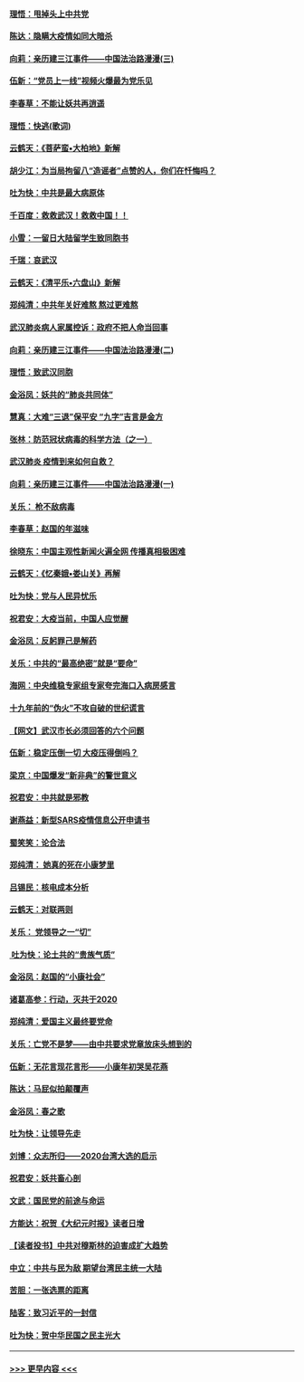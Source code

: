 #### [理悟：甩掉头上中共党](../pages/nsc993/n11838826.md?t=02030422) 
#### [陈达：隐瞒大疫情如同大暗杀](../pages/nsc993/n11838771.md?t=02030422) 
#### [向莉：亲历建三江事件——中国法治路漫漫(三)](../pages/nsc993/n11831825.md?t=02030422) 
#### [伍新：“党员上一线”视频火爆最为党乐见](../pages/nsc993/n11838200.md?t=02030422) 
#### [李春草：不能让妖共再逍遥](../pages/nsc993/n11838102.md?t=02030422) 
#### [理悟：快逃(歌词)](../pages/nsc993/n11838083.md?t=02030422) 
#### [云鹤天：《菩萨蛮▪大柏地》新解](../pages/nsc993/n11838059.md?t=02030422) 
#### [胡少江：为当局拘留八“造谣者”点赞的人，你们在忏悔吗？](../pages/nsc993/n11836801.md?t=02030422) 
#### [吐为快：中共是最大病原体](../pages/nsc993/n11836748.md?t=02030422) 
#### [千百度：救救武汉！救救中国！！](../pages/nsc993/n11836145.md?t=02030422) 
#### [小雪：一留日大陆留学生致同胞书](../pages/nsc993/n11834624.md?t=02030422) 
#### [千瑞：哀武汉](../pages/nsc993/n11833647.md?t=02030422) 
#### [云鹤天：《清平乐▪六盘山》新解](../pages/nsc993/n11833611.md?t=02030422) 
#### [郑纯清：中共年关好难熬 熬过更难熬](../pages/nsc993/n11833489.md?t=02030422) 
#### [武汉肺炎病人家属控诉：政府不把人命当回事](../pages/nsc993/n11833205.md?t=02030422) 
#### [向莉：亲历建三江事件——中国法治路漫漫(二)](../pages/nsc993/n11829102.md?t=02030422) 
#### [理悟：致武汉同胞](../pages/nsc993/n11831522.md?t=02030422) 
#### [金浴凤：妖共的“肺炎共同体”](../pages/nsc993/n11829448.md?t=02030422) 
#### [慧真：大难“三退”保平安 “九字”吉言是金方](../pages/nsc993/n11829501.md?t=02030422) 
#### [张林：防范冠状病毒的科学方法（之一）](../pages/nsc993/n11828618.md?t=02030422) 
#### [武汉肺炎 疫情到来如何自救？](../pages/nsc993/n11827632.md?t=02030422) 
#### [向莉：亲历建三江事件——中国法治路漫漫(一)](../pages/nsc993/n11827190.md?t=02030422) 
#### [关乐： 枪不敌病毒](../pages/nsc993/n11826746.md?t=02030422) 
#### [李春草：赵国的年滋味](../pages/nsc993/n11826321.md?t=02030422) 
#### [徐晓东：中国主观性新闻火遍全网 传播真相极困难](../pages/nsc993/n11826508.md?t=02030422) 
#### [云鹤天：《忆秦娥▪娄山关》再解](../pages/nsc993/n11824682.md?t=02030422) 
#### [吐为快：党与人民异忧乐](../pages/nsc993/n11824660.md?t=02030422) 
#### [祝君安：大疫当前，中国人应觉醒](../pages/nsc993/n11821946.md?t=02030422) 
#### [金浴凤：反躬罪己是解药](../pages/nsc993/n11820280.md?t=02030422) 
#### [关乐：中共的“最高绝密”就是“要命”](../pages/nsc993/n11816946.md?t=02030422) 
#### [海网：中央维稳专家组专家夸完海口入病房感言](../pages/nsc993/n11815138.md?t=02030422) 
#### [十九年前的“伪火”不攻自破的世纪谎言](../pages/nsc993/n11813238.md?t=02030422) 
#### [【网文】武汉市长必须回答的六个问题](../pages/nsc993/n11813848.md?t=02030422) 
#### [伍新：稳定压倒一切 大疫压得倒吗？](../pages/nsc993/n11812634.md?t=02030422) 
#### [梁京：中国爆发“新非典”的警世意义](../pages/nsc993/n11812554.md?t=02030422) 
#### [祝君安：中共就是邪教](../pages/nsc993/n11812431.md?t=02030422) 
#### [谢燕益：新型SARS疫情信息公开申请书](../pages/nsc993/n11808840.md?t=02030422) 
#### [蜀笑笑：论合法](../pages/nsc993/n11808064.md?t=02030422) 
#### [郑纯清： 她真的死在小康梦里](../pages/nsc993/n11806623.md?t=02030422) 
#### [吕锡民：核电成本分析](../pages/nsc993/n11806284.md?t=02030422) 
#### [云鹤天：对联两则](../pages/nsc993/n11805957.md?t=02030422) 
#### [关乐： 党领导之一“切”](../pages/nsc993/n11804505.md?t=02030422) 
#### [ 吐为快：论土共的“贵族气质”](../pages/nsc993/n11804490.md?t=02030422) 
#### [金浴凤：赵国的“小康社会”](../pages/nsc993/n11804452.md?t=02030422) 
#### [诸葛高参：行动，灭共于2020](../pages/nsc993/n11804120.md?t=02030422) 
#### [郑纯清：爱国主义最终要党命](../pages/nsc993/n11802197.md?t=02030422) 
#### [关乐：亡党不是梦——由中共要求党章放床头想到的](../pages/nsc993/n11802156.md?t=02030422) 
#### [伍新：无花言现花言形——小康年初哭吴花燕](../pages/nsc993/n11800044.md?t=02030422) 
#### [陈达：马屁似拍颠覆声](../pages/nsc993/n11800010.md?t=02030422) 
#### [金浴凤：春之歌](../pages/nsc993/n11797687.md?t=02030422) 
#### [吐为快：让领导先走](../pages/nsc993/n11797512.md?t=02030422) 
#### [刘博：众志所归——2020台湾大选的启示](../pages/nsc993/n11796878.md?t=02030422) 
#### [祝君安：妖共畜心剖](../pages/nsc993/n11794273.md?t=02030422) 
#### [文武：国民党的前途与命运](../pages/nsc993/n11794198.md?t=02030422) 
#### [方能达：祝贺《大纪元时报》读者日增](../pages/nsc993/n11793807.md?t=02030422) 
#### [【读者投书】中共对穆斯林的迫害成扩大趋势](../pages/nsc993/n11791371.md?t=02030422) 
#### [中立：中共与民为敌 期望台湾民主统一大陆](../pages/nsc993/n11790392.md?t=02030422) 
#### [苦胆：一张选票的距离](../pages/nsc993/n11788914.md?t=02030422) 
#### [陆客：致习近平的一封信](../pages/nsc993/n11788867.md?t=02030422) 
#### [吐为快：贺中华民国之民主光大](../pages/nsc993/n11788618.md?t=02030422) 

----
#### [ >>> 更早内容 <<< ](../indexes/nsc993-earlier.md)
